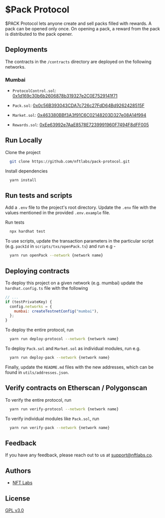# $Pack Protocol

$PACK Protocol lets anyone create and sell packs filled with rewards. A pack can be opened only once. On opening a pack, a reward
from the pack is distributed to the pack opener.

## Deployments

The contracts in the `/contracts` directory are deployed on the following networks.

### Mumbai

- `ProtocolControl.sol`: [0x1d169c30b6b2606878b319327e2C0E7529141f71](https://mumbai.polygonscan.com/address/0x1d169c30b6b2606878b319327e2C0E7529141f71#code)

- `Pack.sol`: [0x0c56B393043CDA7c726c27FdD64Bd9262428515F](https://mumbai.polygonscan.com/address/0x0c56B393043CDA7c726c27FdD64Bd9262428515F#code)

- `Market.sol`: [0x463380BBf3A3f91C6C02148203D327e08A14f994](https://mumbai.polygonscan.com/address/0x463380BBf3A3f91C6C02148203D327e08A14f994#code)

- `Rewards.sol`: [0xEe63992e7AaE8578E7239991960F7494F8dFF005](https://mumbai.polygonscan.com/address/0xEe63992e7AaE8578E7239991960F7494F8dFF005#code)

## Run Locally

Clone the project

```bash
  git clone https://github.com/nftlabs/pack-protocol.git
```

Install dependencies

```bash
  yarn install
```

## Run tests and scripts

Add a `.env` file to the project's root directory. Update the `.env` file with the values mentioned in the provided `.env.example` file.

Run tests

```bash
  npx hardhat test
```

To use scripts, update the transaction parameters in the particular script (e.g. `packId` in `scripts/txs/openPack.ts`) and run e.g -

```bash
  yarn run openPack --network {network name}
```

## Deploying contracts

To deploy this project on a given network (e.g. mumbai) update the `hardhat.config.ts` file with the following

```javascript
// ...
if (testPrivateKey) {
  config.networks = {
    mumbai: createTestnetConfig("mumbai"),
  };
}
```

To deploy the entire protocol, run

```bash
  yarn run deploy-protocol --network {network name}
```

To deploy `Pack.sol` and `Market.sol` as individual modules, run e.g.

```bash
  yarn run deploy-pack --network {network name}
```

Finally, update the `README.md` files with the new addresses, which can be found in `utils/addresses.json`.

## Verify contracts on Etherscan / Polygonscan

To verify the entire protocol, run

```bash
  yarn run verify-protocol --network {network name}
```

To verify individual modules like `Pack.sol`, run

```bash
  yarn run verify-pack --network {network name}
```

## Feedback

If you have any feedback, please reach out to us at support@nftlabs.co.

## Authors

- [NFT Labs](https://github.com/nftlabs)

## License

[GPL v3.0](https://choosealicense.com/licenses/gpl-3.0/)
